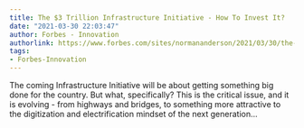 ```yaml
---
title: The $3 Trillion Infrastructure Initiative - How To Invest It?
date: "2021-03-30 22:03:47"
author: Forbes - Innovation
authorlink: https://www.forbes.com/sites/normananderson/2021/03/30/the-3-trillion-infrastructure-initiativehow-to-invest-it/
tags:
- Forbes-Innovation
---
```

The coming Infrastructure Initiative will be about getting something big done for the country. But what, specifically? This is the critical issue, and it is evolving - from highways and bridges, to something more attractive to the digitization and electrification mindset of the next generation...